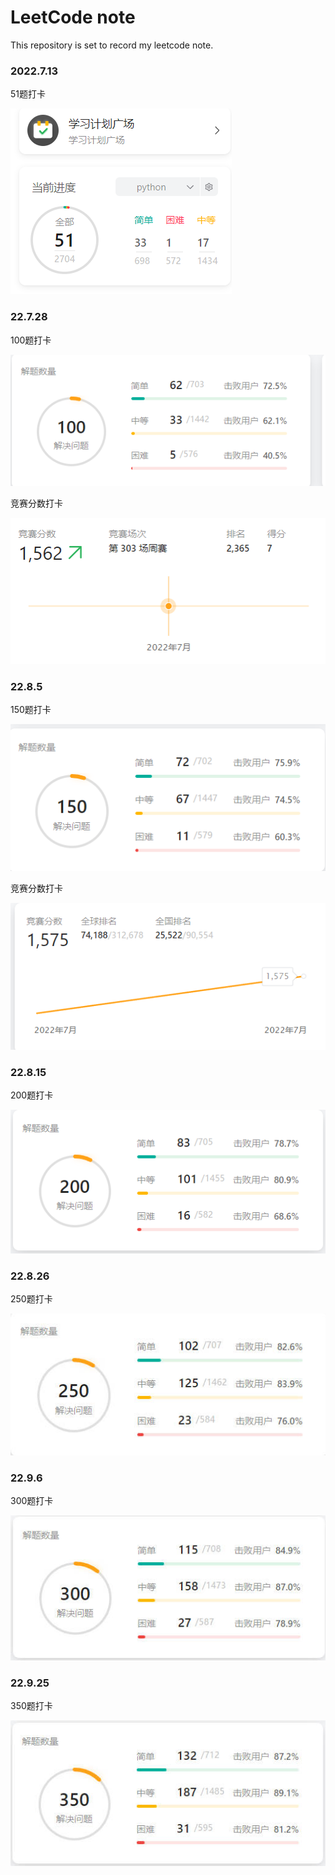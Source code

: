 # LeetCode note

This repository is set to record my leetcode note.

### 2022.7.13

51题打卡

 ![image-20220728223947144.png](https://github.com/M-Downey/LeetCodeNote/blob/master/assets/image-20220728223947144.png?raw=true)

### 22.7.28

100题打卡

 ![image-20220728224035449.png](https://github.com/M-Downey/LeetCodeNote/blob/master/assets/image-20220728224035449.png?raw=true)

竞赛分数打卡

 ![image-20220728224131458.png](https://github.com/M-Downey/LeetCodeNote/blob/master/assets/image-20220728224131458.png?raw=true)

### 22.8.5

150题打卡

 ![image-20220805231054436.png](https://github.com/M-Downey/LeetCodeNote/blob/master/assets/image-20220805231054436.png?raw=true)

竞赛分数打卡

 ![image-20220805231023177.png](https://github.com/M-Downey/LeetCodeNote/blob/master/assets/image-20220805231023177.png?raw=true)

### 22.8.15

200题打卡

 ![image-20220815143739826.png](https://github.com/M-Downey/LeetCodeNote/blob/master/assets/image-20220815143739826.png?raw=true)

### 22.8.26

250题打卡

 ![Snipaste_2022-08-26_21-12-40.jpg](https://github.com/M-Downey/LeetCodeNote/blob/master/assets/Snipaste_2022-08-26_21-12-40.jpg?raw=true)

### 22.9.6

300题打卡

 ![Snipaste_2022-09-06_11-03-23.jpg](https://github.com/M-Downey/LeetCodeNote/blob/master/assets/Snipaste_2022-09-06_11-03-23.jpg?raw=true)

### 22.9.25

350题打卡

 ![](.\assets\Snipaste_2022-09-25_15-24-26.jpg)